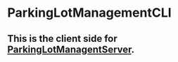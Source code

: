 # ParkingLotManagementCLI

## This is the client side for [ParkingLotManagentServer](https://github.com/bgheorghita/ParkingLotManagementServer).
